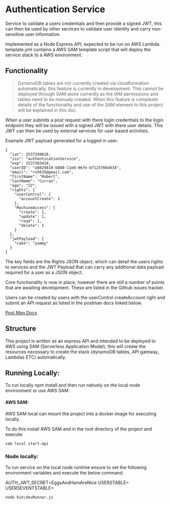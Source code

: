 # Authentication Service

Service to validate a users credentials and then provide a signed JWT, this can then be used by other services to validate user identity and carry non-sensitive user information.

Implemented as a Node Express API, expected to be run on AWS Lambda. template.yml contains a AWS SAM template script that will deploy the service stack to a AWS environment.


## Functionality

> DynamoDB tables are not currently created via cloudformation automatically, this feature is currently in development. This cannot be deployed through SAM alone currently as the IAM permissions and tables need to be manualy created. When this feature is compleate details of the functionality and use of the SAM element to this project will be explained in this doc.

When a user submits a post request with there login credentials to the login endpoint they will be issued with a    signed JWT with there user details. This JWT can then be used by external services for user based activities.

Example JWT payload generated for a logged in user:

```
{
  "iat": 1537299818,
  "iss": "authenticationService",
  "exp": 1537303418,
  "userID": "a6029410-b888-11e8-96fe-b7125766d434",
  "email": "ro5635@gmail.com",
  "firstName": "Robert",
  "lastName": "Curran",
  "age": "22",
  "rights": {
    "userControl": {
      "accountCreate": 1
    },
    "MachineAccess": {
      "create": 1,
      "update": 1,
      "read": 1,
      "delete": 1
    }
  },
  "jwtPayload": {
    "cake": "yummy"
  }
}
```

The key fields are the Rights JSON object, which can detail the users rights to services and the JWT Payload that can carry any additional data payload required for a user as a JSON object.

Core functionality is now in place, however there are still a number of points that are awaiting development. These are listed in the Github issues tracker.

Users can be created by users with the userControl createAccount right and submit an API request as listed in the postman docs linked below.

[Post Man Docs](https://documenter.getpostman.com/view/1268576/RWaLwTqq)

## Structure

This project is written as an express API and intended to be deployed to AWS using SAM (Serverless Application Model), this will create the resources necessary to create the stack (dynamoDB tables, API gateway, Lambdas ETC) automatically.



## Running Locally:

To run locally npm install and then run natively on the local node environment or use AWS SAM.

#### AWS SAM:

AWS SAM local can mount the project into a docker image for executing locally.

To do this install AWS SAM and in the root directory of the project and execute:
```
sam local start-api
```

### Node locally:

To run service on the local node runtime ensure to set the following environment variables and execute the below command.

AUTH_JWT_SECRET=EggsAndHamAreNice
USERSTABLE=
USERSEVENTSTABLE=

```
node bin\devRunner.js
```
